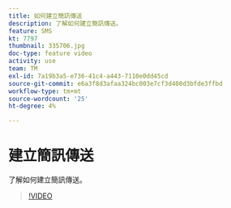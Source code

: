 ```yaml
---
title: 如何建立簡訊傳送
description: 了解如何建立簡訊傳送。
feature: SMS
kt: 7797
thumbnail: 335706.jpg
doc-type: feature video
activity: use
team: TM
exl-id: 7a19b3a5-e736-41c4-a443-7110e0dd45cd
source-git-commit: e6a3f8d3afaa324bc003e7cf3d400d3bfde3ffbd
workflow-type: tm+mt
source-wordcount: '25'
ht-degree: 4%

---
```


# 建立簡訊傳送

了解如何建立簡訊傳送。

>[!VIDEO](https://video.tv.adobe.com/v/335706)
